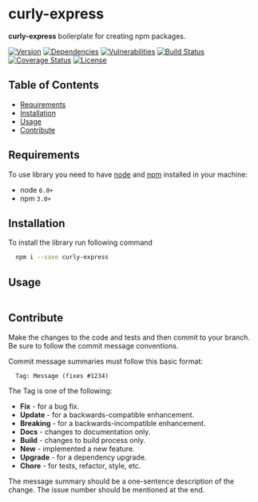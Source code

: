 # curly-express
**curly-express** boilerplate for creating npm packages.

[![Version][badge-vers]][npm]
[![Dependencies][badge-deps]][npm]
[![Vulnerabilities][badge-vuln]](https://snyk.io/)
[![Build Status][badge-tests]][travis]
[![Coverage Status][badge-coverage]](https://coveralls.io/github/pustovitDmytro/curly-express?branch=master)
[![License][badge-lic]][github]

## Table of Contents
  - [Requirements](#requirements)
  - [Installation](#installation)
  - [Usage](#usage)
  - [Contribute](#contribute)

## Requirements
To use library you need to have [node](https://nodejs.org) and [npm](https://www.npmjs.com) installed in your machine:

* node `6.0+`
* npm `3.0+`

## Installation

To install the library run following command

```bash
  npm i --save curly-express
```

## Usage

```javascript

```

## Contribute

Make the changes to the code and tests and then commit to your branch. Be sure to follow the commit message conventions.

Commit message summaries must follow this basic format:
```
  Tag: Message (fixes #1234)
```

The Tag is one of the following:
* **Fix** - for a bug fix.
* **Update** - for a backwards-compatible enhancement.
* **Breaking** - for a backwards-incompatible enhancement.
* **Docs** - changes to documentation only.
* **Build** - changes to build process only.
* **New** - implemented a new feature.
* **Upgrade** - for a dependency upgrade.
* **Chore** - for tests, refactor, style, etc.

The message summary should be a one-sentence description of the change. The issue number should be mentioned at the end.


[npm]: https://www.npmjs.com/package/curly-express
[github]: https://github.com/pustovitDmytro/curly-express
[travis]: https://travis-ci.org/pustovitDmytro/curly-express
[coveralls]: https://coveralls.io/github/pustovitDmytro/curly-express?branch=master
[badge-deps]: https://img.shields.io/david/pustovitDmytro/curly-express.svg
[badge-tests]: https://img.shields.io/travis/pustovitDmytro/curly-express.svg
[badge-vuln]: https://img.shields.io/snyk/vulnerabilities/npm/curly-express.svg?style=popout
[badge-vers]: https://img.shields.io/npm/v/curly-express.svg
[badge-lic]: https://img.shields.io/github/license/pustovitDmytro/curly-express.svg
[badge-coverage]: https://coveralls.io/repos/github/pustovitDmytro/curly-express/badge.svg?branch=master